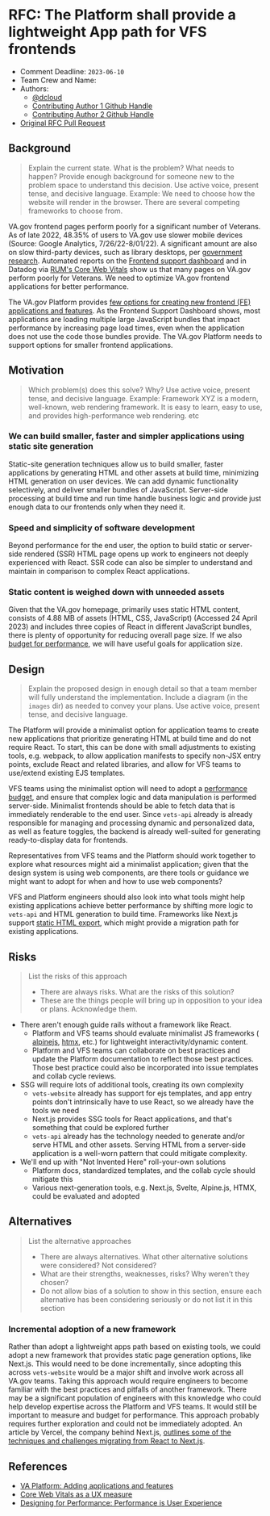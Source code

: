 # RFC: The Platform shall provide a lightweight App path for VFS frontends

<!--
The title is what you want comments on. Use the active voice in a future tense.
Example:
    - The website will be built using the XZY framework
-->

* Comment Deadline: `2023-06-10`
* Team Crew and Name: <!--e.g. Platform/AMT-->
* Authors:
  * [@dcloud](https://github.com/dcloud)
  * [Contributing Author 1 Github Handle](https://github.com/ContributingAuthor1Handle)
  * [Contributing Author 2 Github Handle](https://github.com/ContributingAuthor2Handle)
* [Original RFC Pull Request](https://github.com/department-of-veterans-affairs/va.gov-platform-arch/pull/-1)

## Background

> Explain the current state. What is the problem? What needs to happen? Provide enough background for someone new to the problem space to understand this decision. Use active voice, present tense, and decisive language.
> Example: We need to choose how the website will render in the browser. There are several competing frameworks to choose from.

VA.gov frontend pages perform poorly for a significant number of Veterans. As of late 2022, 48.35% of users to VA.gov use slower mobile devices (Source: Google Analytics, 7/26/22-8/01/22). A significant amount are also on slow third-party devices, such as library desktops, per [government research](https://docs.fcc.gov/public/attachments/DOC-357270A1.pdf). Automated reports on the [Frontend support dashboard](https://department-of-veterans-affairs.github.io/veteran-facing-services-tools/frontend-support-dashboard/lighthouse-performance-report/) and in Datadog via [RUM's Core Web Vitals](https://docs.datadoghq.com/real_user_monitoring/browser/monitoring_page_performance/#core-web-vitals) show us that many pages on VA.gov perform poorly for Veterans. We need to optimize VA.gov frontend applications for better performance.

The VA.gov Platform provides [few options for creating new frontend (FE) applications and features](https://depo-platform-documentation.scrollhelp.site/developer-docs/adding-applications-and-features). As the Frontend Support Dashboard shows, most applications are loading multiple large JavaScript bundles that impact performance by increasing page load times, even when the application does not use the code those bundles provide. The VA.gov Platform needs to support options for smaller frontend applications.


## Motivation

>Which problem(s) does this solve? Why? Use active voice, present tense, and decisive language.
> Example: Framework XYZ is a modern, well-known, web rendering framework. It is easy to learn, easy to use, and provides high-performance web rendering. etc

### We can build smaller, faster and simpler applications using static site generation

Static-site generation techniques allow us to build smaller, faster applications by generating HTML and other assets at build time, minimizing HTML generation on user devices. We can add dynamic functionality selectively, and deliver smaller bundles of JavaScript. Server-side processing at build time and run time handle business logic and provide just enough data to our frontends only when they need it.

### Speed and simplicity of software development

Beyond performance for the end user, the option to build static or server-side rendered (SSR) HTML page opens up work to engineers not deeply experienced with React. SSR code can also be simpler to understand and maintain in comparison to complex React applications.

### Static content is weighed down with unneeded assets

Given that the VA.gov homepage, primarily uses static HTML content, consists of 4.88 MB of assets (HTML, CSS, JavaScript) (Accessed 24 April 2023) and includes three copies of React in different JavaScript bundles, there is plenty of opportunity for reducing overall page size. If we also [budget for performance](2023-05-01-va-rfc-frontend-performance.md), we will have useful goals for application size.


## Design

> Explain the proposed design in enough detail so that a team member will fully understand the implementation. Include a diagram (in the `images` dir) as needed to convey your plans. Use active voice, present tense, and decisive language.

The Platform will provide a minimalist option for application teams to create new applications that prioritize generating HTML at build time and do not require React. To start, this can be done with small adjustments to existing tools, e.g. webpack, to allow application manifests to specify non-JSX entry points, exclude React and related libraries, and allow for VFS teams to use/extend existing EJS templates.

VFS teams using the minimalist option will need to adopt a [performance budget](va-rfc-frontend-performance.md), and ensure that complex logic and data manipulation is performed server-side. Minimalist frontends should be able to fetch data that is immediately renderable to the end user. Since `vets-api` already is already responsible for managing and processing dynamic and personalized data, as well as feature toggles, the backend is already well-suited for generating ready-to-display data for frontends.

Representatives from VFS teams and the Platform should work together to explore what resources might aid a minimalist application; given that the design system is using web components, are there tools or guidance we might want to adopt for when and how to use web components?

VFS and Platform engineers should also look into what tools might help existing applications achieve better performance by shifting more logic to `vets-api` and HTML generation to build time. Frameworks like Next.js support [static HTML export](https://nextjs.org/docs/advanced-features/static-html-export), which might provide a migration path for existing applications.

## Risks


>List the risks of this approach
> * There are always risks. What are the risks of this solution?
> * These are the things people will bring up in opposition to your idea or plans. Acknowledge them.


- There aren't enough guide rails without a framework like React.
    - Platform and VFS teams should evaluate minimalist JS frameworks ( [alpinejs](https://alpinejs.dev), [htmx](https://htmx.org), etc.) for lightweight interactivity/dynamic content.
    - Platform and VFS teams can collaborate on best practices and update the Platform documentation to reflect those best practices. Those best practice could also be incorporated into issue templates and collab cycle reviews.
- SSG will require lots of additional tools, creating its own complexity
    - `vets-website` already has support for ejs templates, and app entry points don't intrinsically have to use React, so we already have the tools we need
    - Next.js provides SSG tools for React applications, and that's something that could be explored further
    - `vets-api` already has the technology needed to generate and/or serve HTML and other assets. Serving HTML from a server-side application is a well-worn pattern that could mitigate complexity.
- We'll end up with "Not Invented Here" roll-your-own solutions
    - Platform docs, standardized templates, and the collab cycle should mitigate this
    - Various next-generation tools, e.g. Next.js, Svelte, Alpine.js, HTMX, could be evaluated and adopted

## Alternatives

> List the alternative approaches
> * There are always alternatives. What other alternative solutions were considered? Not considered?
> * What are their strengths, weaknesses, risks? Why weren’t they chosen?
> * Do not allow bias of a solution to show in this section, ensure each alternative has been considering seriously or do not list it in this section

### Incremental adoption of a new framework

Rather than adopt a lightweight apps path based on existing tools, we could adopt a new framework that provides static page generation options, like Next.js. This would need to be done incrementally, since adopting this across `vets-website` would be a major shift and involve work across all VA.gov teams. Taking this approach would require engineers to become familiar with the best practices and pitfalls of another framework. There may be a significant population of engineers with this knowledge who could help develop expertise across the Platform and VFS teams. It would still be important to measure and budget for performance. This approach probably requires further exploration and could not be immediately adopted. An article by Vercel, the company behind Next.js, [outlines some of the techniques and challenges migrating from React to Next.js](https://vercel.com/blog/migrating-a-large-open-source-react-application-to-next-js-and-vercel).

## References

<!--
This section /may/ be eliminated if it is not applicable.
When linking to other documents in this repository, ensure to link to their state at a particular commit (hence the usage of .../blob/<FULL_COMMIT_HASH>/...) as opposed to their current state (i.e. 'currently in main').
-->

- [VA Platform: Adding applications and features](https://depo-platform-documentation.scrollhelp.site/developer-docs/adding-applications-and-features)
- [Core Web Vitals as a UX measure](https://web.dev/vitals/)
- [Designing for Performance: Performance is User Experience](https://designingforperformance.com/performance-is-ux/)
